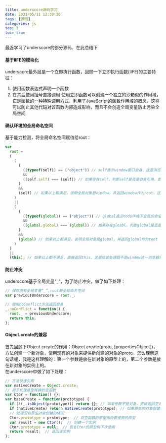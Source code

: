 ```yaml
---
title: underscore源码学习
date: 2021/05/11 12:30:30
tags: [源码]
categories: js
top: 3
toc: true
---
```

最近学习了underscore的部分源码，在此总结下  
#### 基于IIFE的模块化
underscore最外层是一个立即执行函数，回顾一下立即执行函数(IIFE)的主要特征：  
1. 使用函数表达式声明一个函数
2. 在其后使用括号直接调用
使用立即函数可以创建一个独立的沙箱似的作用域，它是函数的一种特殊调用方式，利用了JavaScript的函数作用域的概念。这样可以防止其他代码对该函数内部造成影响，而且不会创造全局变量防止污染全局空间

#### 确认环境的全局命名空间
基于能力检测，将全局命名空间赋值给root：
```js
var
  root =
  (
    (
      (
        ((typeof(self)) == ("object")) // self表示window窗口自身，这是浏览器环境下的全局命名空间
        &&
        ((self.self) === (self)) // 如果存在self，判断self是否是自身引用，即window这一对象
      )
      &&
      (self) // 如果以上都满足，说明全局对象是window，并返回window作为root，这里self即window
    )
    ||
    (
      (
        ((typeof(global)) == ("object")) // global表示node环境下全局的命名空间
        &&
        ((global.global) === (global)) // 如果存在gloabl，判断global是否是自身引用
      )
      &&
      (global) // 如果以上都满足，说明全局对象是global，并返回global作为root
    )
  )
  ||
  (this); // 如果以上都不满足，直接返回this，这里应该处理既不是window这一浏览器环境，也不是global这一node环境的
```

#### 防止冲突
underscore基于全局变量"_"，为了防止冲突，做了如下处理：
```js
// 保存原有全局变量“_”,root是全局命名空间
var previousUnderscore = root._;

// 使用noConflict方法返回自身
_.noConflict = function() {
  root._ = previousUnderscore;
  return this;
};
```

#### Object.create的兼容
首先回顾下Object.create的作用：Object.create(proto, [propertiesObject])，方法创建一个新对象，使用现有的对象来提供新创建的对象的proto。怎么理解这句话呢，我是这样理解的：第一个参数是放在新对象的原型上的，第二个参数是放在新对象的实例上的。  
在underscore中做了如下处理：
```js
// 方法快速引用
var nativeCreate = Object.create;
// 用于代理原型转换的空函数
var Ctor = function() {};  
var baseCreate = function(prototype) {
  if (!(_.isObject(prototype))) return {}; // 如果参数不是对象，直接返回空对象
  if (nativeCreate) return nativeCreate(prototype); // 如果原生的对象创建可以使用，返回该方法根据原型创建的对象
  // 处理没有原生对象创建的情况
  Ctor.prototype = prototype;  // 将空函数的原型指向要使用的原型
  var result = new Ctor();  // 创建一个实例
  Ctor.prototype = null;  // 恢复Ctor的原型供下次使用
  return result;  // 返回该实例
};
```


